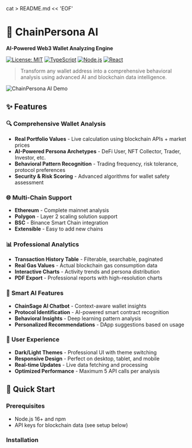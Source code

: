 cat > README.md << 'EOF'
# 🚀 ChainPersona AI

**AI-Powered Web3 Wallet Analyzing Engine**

[![License: MIT](https://img.shields.io/badge/License-MIT-yellow.svg)](https://opensource.org/licenses/MIT)
[![TypeScript](https://img.shields.io/badge/TypeScript-007ACC?style=flat&logo=typescript&logoColor=white)](https://www.typescriptlang.org/)
[![Node.js](https://img.shields.io/badge/Node.js-43853D?style=flat&logo=node.js&logoColor=white)](https://nodejs.org/)
[![React](https://img.shields.io/badge/React-20232A?style=flat&logo=react&logoColor=61DAFB)](https://reactjs.org/)

> Transform any wallet address into a comprehensive behavioral analysis using advanced AI and blockchain data intelligence.

![ChainPersona AI Demo](https://via.placeholder.com/800x400/4e54c8/ffffff?text=ChainPersona+AI+Demo)

## ✨ Features

### 🔍 **Comprehensive Wallet Analysis**
- **Real Portfolio Values** - Live calculation using blockchain APIs + market prices
- **AI-Powered Persona Archetypes** - DeFi User, NFT Collector, Trader, Investor, etc.
- **Behavioral Pattern Recognition** - Trading frequency, risk tolerance, protocol preferences
- **Security & Risk Scoring** - Advanced algorithms for wallet safety assessment

### 🌐 **Multi-Chain Support**
- **Ethereum** - Complete mainnet analysis
- **Polygon** - Layer 2 scaling solution support  
- **BSC** - Binance Smart Chain integration
- **Extensible** - Easy to add new chains

### 📊 **Professional Analytics**
- **Transaction History Table** - Filterable, searchable, paginated
- **Real Gas Values** - Actual blockchain gas consumption data
- **Interactive Charts** - Activity trends and persona distribution
- **PDF Export** - Professional reports with high-resolution charts

### 🤖 **Smart AI Features**
- **ChainSage AI Chatbot** - Context-aware wallet insights
- **Protocol Identification** - AI-powered smart contract recognition
- **Behavioral Insights** - Deep learning pattern analysis
- **Personalized Recommendations** - DApp suggestions based on usage

### 🎨 **User Experience**
- **Dark/Light Themes** - Professional UI with theme switching
- **Responsive Design** - Perfect on desktop, tablet, and mobile
- **Real-time Updates** - Live data fetching and processing
- **Optimized Performance** - Maximum 5 API calls per analysis

## 🚀 Quick Start

### Prerequisites
- Node.js 16+ and npm
- API keys for blockchain data (see setup below)

### Installation

